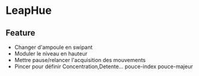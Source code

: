 # LeapHue

## Feature
- Changer d'ampoule en swipant
- Moduler le niveau en hauteur
- Mettre pause/relancer l'acquisition des mouvements
- Pincer pour définir Concentration,Detente... pouce-index pouce-majeur
